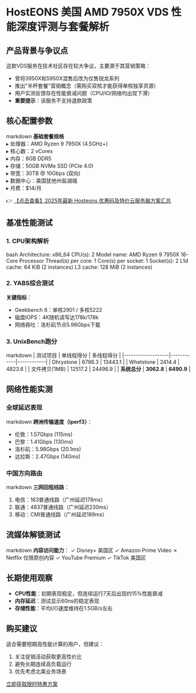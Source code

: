 # HostEONS 美国 AMD 7950X VDS 性能深度评测与套餐解析

## 产品背景与争议点
这款VDS服务在技术社区存在较大争议，主要源于其营销策略：
- 曾将3950X和5950X混售后改为仅售锐龙系列
- 推出"半杯套餐"营销概念（需购买双核才能获得单核独享资源）
- 用户实测反馈存在性能衰减问题（CPU/IO/网络均出现下滑）
- **重要提示**：该服务不支持退款政策

## 核心配置参数
markdown
**基础套餐规格**  
▸ 处理器：AMD Ryzen 9 7950X (4.5GHz+)  
▸ 核心数：2 vCores  
▸ 内存：8GB DDR5  
▸ 存储：50GB NVMe SSD (PCIe 4.0)  
▸ 带宽：30TB @ 10Gbps (双向)  
▸ 数据中心：美国犹他州盐湖城  
▸ 月费：$14/月  

👉 [【点击查看】2025年最新 Hosteons 优惠码及特价云服务器方案汇总](https://bit.ly/hosteons)

## 基准性能测试

### 1. CPU架构解析
bash
Architecture: x86_64
CPU(s): 2
Model name: AMD Ryzen 9 7950X 16-Core Processor
Thread(s) per core: 1
Core(s) per socket: 1
Socket(s): 2
L1d cache: 64 KiB (2 instances)
L3 cache: 128 MiB (2 instances)

### 2. YABS综合测试
**关键指标**：
- Geekbench 6：单核2901 / 多核5222
- 磁盘IOPS：4K随机读写达178k/178k
- 网络吞吐：洛杉矶节点5.98Gbps下载

### 3. UnixBench跑分
markdown
| 测试项目          | 单线程得分 | 多线程得分 |
|-------------------|------------|------------|
| Dhrystone        | 6786.3     | 13443.1    |
| Whetstone        | 2414.4     | 4823.6     |
| 文件拷贝(1MB)    | 12517.2    | 24496.9    |
| **系统总分**     | **3062.8** | **6490.9** |

## 网络性能实测

### 全球延迟表现
markdown
**跨洲传输速度（iperf3）**：
- 伦敦：1.57Gbps (115ms)
- 巴黎：1.41Gbps (130ms) 
- 洛杉矶：5.98Gbps (20.1ms)
- 达拉斯：2.47Gbps (140ms)

### 中国方向路由
markdown
**三网回程线路**：
1. 电信：163普通线路（广州延迟178ms）
2. 联通：4837普通线路（广州延迟230ms）
3. 移动：CMI普通线路（广州延迟189ms）

## 流媒体解锁测试
markdown
**内容访问能力**：
✓ Disney+ 美国区
✓ Amazon Prime Video
✗ Netflix 仅限原创内容
✓ YouTube Premium
✓ TikTok 美国区

## 长期使用观察
- **CPU性能**：初期表现稳定，但连续运行7天后出现约15%性能衰减
- **内存延迟**：测试显示60ns的稳定表现
- **存储性能**：平均I/O速度维持在1.5GB/s左右

## 购买建议
适合需要短期高性能计算的用户，但建议：
1. 关注促销活动获取更高性价比
2. 避免长期连续高负载运行
3. 优先考虑北美业务场景

[立即获取限时特惠方案](https://bit.ly/hosteons)
